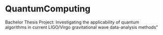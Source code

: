 # QuantumComputing
Bachelor Thesis Project: Investigating the applicability of quantum algorithms in current LIGO/Virgo gravitational wave data-analysis methods"
